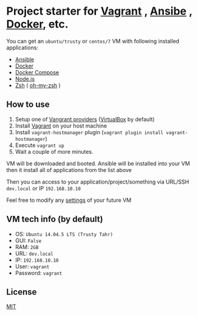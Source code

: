 # Project starter for [Vagrant](https://www.vagrantup.com/) , [Ansibe](https://www.ansible.com/) , [Docker](https://www.docker.com/), etc.

You can get an `ubuntu/trusty` or `centos/7` VM with following installed applications:
* [Ansible](https://www.ansible.com/)
* [Docker](https://www.docker.com/)
* [Docker Compose](https://docs.docker.com/compose/)
* [Node.js](https://nodejs.org/)
* [Zsh](http://zsh.sourceforge.net/) ( [oh-my-zsh](https://github.com/robbyrussell/oh-my-zsh) )

## How to use

1. Setup one of [Vangrant providers](https://www.vagrantup.com/docs/providers/) ([VirtualBox](https://www.virtualbox.org/) by default)
2. Install [Vagrant](https://www.vagrantup.com/downloads.html) on your host machine
3. Install `vagrant-hostmanager` plugin (`vagrant plugin install vagrant-hostmanager`)
4. Execute `vagrant up`
5. Wait a couple of more minutes. 

VM will be downloaded and booted. Ansible will be installed into your VM then it install all of applications from the list above

Then you can access to your application/project/something via URL/SSH `dev.local` or IP `192.168.10.10`

Feel free to modify any [settings](https://github.com/kmisachenka/vagrant-ansible-docker-starter/blob/master/Vagrantfile) of your future VM 

## VM tech info (by default)

* OS: `Ubuntu 14.04.5 LTS (Trusty Tahr)`
* GUI: `False`
* RAM: `2GB`
* URL: `dev.local`
* IP: `192.168.10.10`
* User: `vagrant`
* Password: `vagrant`

## License
[MIT](https://github.com/kmisachenka/vagrant-ansible-docker-starter/blob/master/LICENSE)